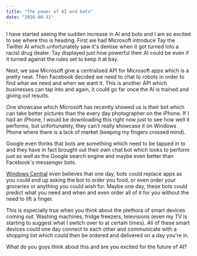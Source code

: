 ```yaml
---
title: "The power of AI and bots"
date: "2016-08-31"
---
```


I have started seeing the sudden increase in AI and bots and I am so excited to see where this is heading. First we had Microsoft introduce Tay the Twitter AI which unfortunately saw it's demise when it got turned into a racist drug dealer. Tay displayed just how powerful their AI could be even if it turned against the rules set to keep it at bay.

Next, we saw Microsoft give a centralised API for Microsoft apps which is a pretty neat. Then Facebook decided we need to chat to robots in order to find what we need and when we want it. This is another API which businesses can tap into and again, it could go far once the AI is trained and giving out results.

One showcase which Microsoft has recently showed us is their bot which can take better pictures than the every day photographer on the iPhone. If I had an iPhone, I would be downloading this right now just to see how well it performs, but unfortunately, they can't really showcase it on Windows Phone where there is a lack of market (keeping my fingers crossed mind).

Google even thinks that bots are something which need to be tapped in to and they have in fact brought out their own chat bot which looks to perform just as well as the Google search engine and maybe even better than Facebook's messenger bots.

[Windows Central](https://www.windowscentral.com/ai-bots-and-canvases-conversation-part-i-my-evolving-view-microsofts-artificial-intelligence-vision) even believes that one day, bots could replace apps as you could end up asking the bot to order you food, or even order your groceries or anything you could wish for. Maybe one day, these bots could predict what you need and when and even order all of it for you without the need to lift a finger.

This is especially true when you think about the plethora of smart devices coming out. Washing machines, fridge freezers, televisions (even my TV is starting to suggest what I switch over to at certain times). All of these smart devices could one day connect to each other and communicate with a shopping list which could then be ordered and delivered on a day you're in.

What do you guys think about this and are you excited for the future of AI?
